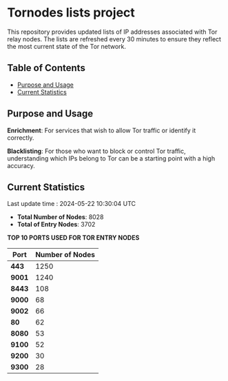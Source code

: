 # Tornodes lists project

This repository provides updated lists of IP addresses associated with Tor relay nodes. The lists are refreshed every 30 minutes to ensure they reflect the most current state of the Tor network.

## Table of Contents

- [Purpose and Usage](#purpose-and-usage)
- [Current Statistics](#current-statistics)


## Purpose and Usage

**Enrichment**: For services that wish to allow Tor traffic or identify it correctly.

**Blacklisting**: For those who want to block or control Tor traffic, understanding which IPs belong to Tor can be a starting point with a high accuracy.

## Current Statistics

Last update time : 2024-05-22 10:30:04 UTC

- **Total Number of Nodes**: 8028
- **Total of Entry Nodes**: 3702

**TOP 10 PORTS USED FOR TOR ENTRY NODES**

| **Port** | **Number of Nodes** |
|------|-----------------|
| **443**   | 1250  |
| **9001**   | 1240  |
| **8443**   | 108  |
| **9000**   | 68  |
| **9002**   | 66  |
| **80**   | 62  |
| **8080**   | 53  |
| **9100**   | 52  |
| **9200**   | 30  |
| **9300**   | 28  |


